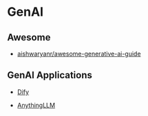 # GenAI

## Awesome

* [aishwaryanr/awesome-generative-ai-guide](https://github.com/aishwaryanr/awesome-generative-ai-guide)

## GenAI Applications

* [Dify](https://github.com/langgenius/dify)

* [AnythingLLM](https://github.com/Mintplex-Labs/anything-llm)

